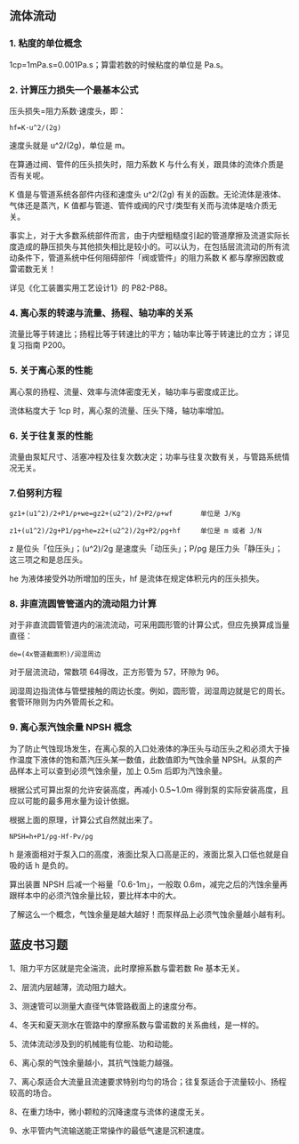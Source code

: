 ## 流体流动

### 1. 粘度的单位概念
1cp=1mPa.s=0.001Pa.s；算雷若数的时候粘度的单位是 Pa.s。

### 2. 计算压力损失一个最基本公式
压头损失=阻力系数·速度头，即：

	hf=K·u^2/(2g)

速度头就是 u^2/(2g)，单位是 m。

在算通过阀、管件的压头损失时，阻力系数 K 与什么有关，跟具体的流体介质是否有关呢。

K 值是与管道系统各部件内径和速度头 u^2/(2g) 有关的函数。无论流体是液体、气体还是蒸汽，K 值都与管道、管件或阀的尺寸/类型有关而与流体是啥介质无关。

事实上，对于大多数系统部件而言，由于内壁粗糙度引起的管道摩擦及流道实际长度造成的静压损失与其他损失相比是较小的。可以认为，在包括层流流动的所有流动条件下，管道系统中任何阻碍部件「阀或管件」的阻力系数 K 都与摩擦因数或雷诺数无关！

详见《化工装置实用工艺设计1》的 P82-P88。

### 4. 离心泵的转速与流量、扬程、轴功率的关系
流量比等于转速比；扬程比等于转速比的平方；轴功率比等于转速比的立方；详见复习指南 P200。

### 5. 关于离心泵的性能
离心泵的扬程、流量、效率与流体密度无关，轴功率与密度成正比。

流体粘度大于 1cp 时，离心泵的流量、压头下降，轴功率增加。

### 6. 关于往复泵的性能
流量由泵缸尺寸、活塞冲程及往复次数决定；功率与往复次数有关，与管路系统情况无关。

### 7.伯努利方程

	gz1+(u1^2)/2+P1/ρ+we=gz2+(u2^2)/2+P2/ρ+wf		单位是 J/Kg

	z1+(u1^2)/2g+P1/ρg+he=z2+(u2^2)/2g+P2/ρg+hf		单位是 m 或者 J/N

z 是位头「位压头」；(u^2)/2g 是速度头「动压头」；P/ρg 是压力头「静压头」；这三项之和是总压头。

he 为液体接受外功所增加的压头，hf 是流体在规定体积元内的压头损失。

### 8. 非直流圆管管道内的流动阻力计算
对于非直流圆管管道内的湍流流动，可采用圆形管的计算公式，但应先换算成当量直径：

	de=(4x管道截面积)/润湿周边

对于层流流动，常数项 64得改，正方形管为 57，环隙为 96。

润湿周边指流体与管壁接触的周边长度。例如，圆形管，润湿周边就是它的周长。套管环隙则为内外管周长之和。

### 9. 离心泵汽蚀余量 NPSH 概念
为了防止气蚀现场发生，在离心泵的入口处液体的净压头与动压头之和必须大于操作温度下液体的饱和蒸汽压头某一数值，此数值即为气蚀余量 NPSH。从泵的产品样本上可以查到必须气蚀余量，加上 0.5m 后即为汽蚀余量。

根据公式可算出泵的允许安装高度，再减小 0.5~1.0m 得到泵的实际安装高度，且应以可能的最多用水量为设计依据。

根据上面的原理，计算公式自然就出来了。

	NPSH=h+P1/ρg-Hf-Pv/ρg

h 是液面相对于泵入口的高度，液面比泵入口高是正的，液面比泵入口低也就是自吸的话 h 是负的。

算出装置 NPSH 后减一个裕量「0.6-1m」，一般取 0.6m，减完之后的汽蚀余量再跟样本中的必须汽蚀余量比较，要比样本中的大。

了解这么一个概念，气蚀余量是越大越好！而泵样品上必须气蚀余量越小越有利。

## 蓝皮书习题
1、阻力平方区就是完全湍流，此时摩擦系数与雷若数 Re 基本无关。

2、层流内层越薄，流动阻力越大。

3、测速管可以测量大直径气体管路截面上的速度分布。

4、冬天和夏天测水在管路中的摩擦系数与雷诺数的关系曲线，是一样的。

5、流体流动涉及到的机械能有位能、功和动能。

6、离心泵的气蚀余量越小，其抗气蚀能力越强。

7、离心泵适合大流量且流速要求特别均匀的场合；往复泵适合于流量较小、扬程较高的场合。

8、在重力场中，微小颗粒的沉降速度与流体的速度无关。

9、水平管内气流输送能正常操作的最低气速是沉积速度。



